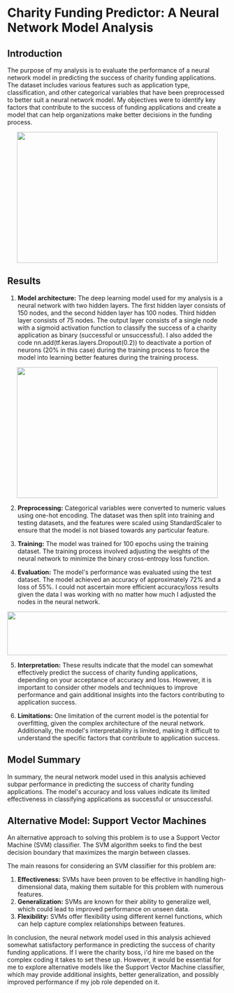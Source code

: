 # Charity Funding Predictor: A Neural Network Model Analysis

## Introduction

The purpose of my analysis is to evaluate the performance of a neural network model in predicting the success of charity funding applications. The dataset includes various features such as application type, classification, and other categorical variables that have been preprocessed to better suit a neural network model. My objectives were to identify key factors that contribute to the success of funding applications and create a model that can help organizations make better decisions in the funding process.

<p align="center">
  <img width="460" height="300" src="https://user-images.githubusercontent.com/97980927/228944056-af66e4b4-ed72-4d23-927a-8dc268c8de77.png">
</p>


## Results

1.	**Model architecture:** The deep learning model used for my analysis is a neural network with two hidden layers. The first hidden layer consists of 150 nodes, and the second hidden layer has 100 nodes. Third hidden layer consists of 75 nodes. The output layer consists of a single node with a sigmoid activation function to classify the success of a charity application as binary (successful or unsuccessful). I also added the code nn.add(tf.keras.layers.Dropout(0.2)) to deactivate a portion of neurons (20% in this case) during the training process to force the model into learning better features during the training process.

<p align="center">
  <img width="460" height="300" src="https://user-images.githubusercontent.com/97980927/228937983-14f3bdc6-6abd-49a4-a661-32a3eef3285a.png">
</p>
 
2.	**Preprocessing:** Categorical variables were converted to numeric values using one-hot encoding. The dataset was then split into training and testing datasets, and the features were scaled using StandardScaler to ensure that the model is not biased towards any particular feature.

3.	**Training:** The model was trained for 100 epochs using the training dataset. The training process involved adjusting the weights of the neural network to minimize the binary cross-entropy loss function. 

4.	**Evaluation:** The model's performance was evaluated using the test dataset. The model achieved an accuracy of approximately 72% and a loss of 55%. I could not ascertain more efficient accuracy/loss results given the data I was working with no matter how much I adjusted the nodes in the neural network.

<p align="center">
  <img width="600" height="100" src="https://user-images.githubusercontent.com/97980927/228938095-e7eecced-28a4-4f33-9b54-6c548b81a2bf.png">
</p>
 
5.	**Interpretation:** These results indicate that the model can somewhat effectively predict the success of charity funding applications, depending on your acceptance of accuracy and loss. However, it is important to consider other models and techniques to improve performance and gain additional insights into the factors contributing to application success.

6.	**Limitations:** One limitation of the current model is the potential for overfitting, given the complex architecture of the neural network. Additionally, the model's interpretability is limited, making it difficult to understand the specific factors that contribute to application success.


## Model Summary

In summary, the neural network model used in this analysis achieved subpar performance in predicting the success of charity funding applications. The model's accuracy and loss values indicate its limited effectiveness in classifying applications as successful or unsuccessful.

## Alternative Model: Support Vector Machines

An alternative approach to solving this problem is to use a Support Vector Machine (SVM) classifier. The SVM algorithm seeks to find the best decision boundary that maximizes the margin between classes.

The main reasons for considering an SVM classifier for this problem are:
1.	**Effectiveness:** SVMs have been proven to be effective in handling high-dimensional data, making them suitable for this problem with numerous features.
2.	**Generalization:** SVMs are known for their ability to generalize well, which could lead to improved performance on unseen data.
3.	**Flexibility:** SVMs offer flexibility using different kernel functions, which can help capture complex relationships between features.


In conclusion, the neural network model used in this analysis achieved somewhat satisfactory performance in predicting the success of charity funding applications. If I were the charity boss, i'd hire me based on the complex coding it takes to set these up. However, it would be essential for me to explore alternative models like the Support Vector Machine classifier, which may provide additional insights, better generalization, and possibly improved performance if my job role depended on it.
